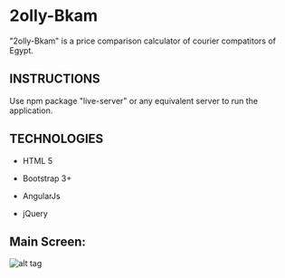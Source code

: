 # 2olly-Bkam
"2olly-Bkam" is a price comparison calculator of courier compatitors of Egypt.


## INSTRUCTIONS ##

Use npm package "live-server" or any equivalent server to run the application.


## TECHNOLOGIES ##

- HTML 5

- Bootstrap 3+

- AngularJs

- jQuery

## Main Screen: ##

![alt tag](https://user-images.githubusercontent.com/21244627/48827154-34191c80-ed8e-11e8-8475-e2f8ad332308.png)
